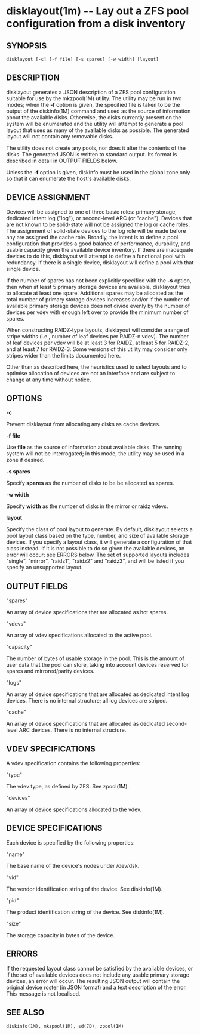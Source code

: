 # disklayout(1m) -- Lay out a ZFS pool configuration from a disk inventory

## SYNOPSIS

    disklayout [-c] [-f file] [-s spares] [-w width] [layout]


## DESCRIPTION

disklayout generates a JSON description of a ZFS pool configuration
suitable for use by the mkzpool(1M) utility.  The utility may be run in
two modes; when the **-f** option is given, the specified file is taken
to be the output of the diskinfo(1M) command and used as the source of
information about the available disks.  Otherwise, the disks currently
present on the system will be enumerated and the utility will attempt to
generate a pool layout that uses as many of the available disks as
possible.  The generated layout will not contain any removable disks.

The utility does not create any pools, nor does it alter the contents of
the disks.  The generated JSON is written to standard output.  Its
format is described in detail in OUTPUT FIELDS below.

Unless the **-f** option is given, diskinfo must be used in the global
zone only so that it can enumerate the host's available disks.

## DEVICE ASSIGNMENT

Devices will be assigned to one of three basic roles: primary storage,
dedicated intent log ("log"), or second-level ARC (or "cache").  Devices
that are not known to be solid-state will not be assigned the log or
cache roles.  The assignment of solid-state devices to the log role will
be made before any are assigned the cache role.  Broadly, the intent is
to define a pool configuration that provides a good balance of
performance, durability, and usable capacity given the available device
inventory.  If there are inadequate devices to do this, disklayout will
attempt to define a functional pool with redundancy.  If there is a
single device, disklayout will define a pool with that single device.

If the number of spares has not been explicitly specified with the **-s**
option, then when at least 5 primary storage devices are available,
disklayout tries to allocate at least one spare. Additional spares may be
allocated as the total number of primary storage devices increases and/or
if the number of available primary storage devices does not divide evenly
by the number of devices per vdev with enough left over to provide the minimum
number of spares.

When constructing RAIDZ-type layouts, disklayout will consider a range
of stripe widths (i.e., number of leaf devices per RAIDZ-n vdev).  The
number of leaf devices per vdev will be at least 3 for RAIDZ, at least 5
for RAIDZ-2, and at least 7 for RAIDZ-3.  Some versions of this utility
may consider only stripes wider than the limits documented here.

Other than as described here, the heuristics used to select layouts and
to optimise allocation of devices are not an interface and are subject
to change at any time without notice.

## OPTIONS

**-c**

Prevent disklayout from allocating any disks as cache devices.

**-f file**

Use **file** as the source of information about available disks.  The
running system will not be interrogated; in this mode, the utility may
be used in a zone if desired.

**-s spares**

Specify **spares** as the number of disks to be be allocated as spares.

**-w width**

Specify **width** as the number of disks in the mirror or raidz vdevs.

**layout**

Specify the class of pool layout to generate.  By default, disklayout
selects a pool layout class based on the type, number, and size of
available storage devices.  If you specify a layout class, it will
generate a configuration of that class instead.  If it is not possible
to do so given the available devices, an error will occur; see ERRORS
below.  The set of supported layouts includes "single", "mirror", "raidz1",
"raidz2" and "raidz3", and will be listed if you specify an unsupported
layout.


## OUTPUT FIELDS


  "spares"

An array of device specifications that are allocated as hot spares.

  "vdevs"

An array of vdev specifications allocated to the active pool.

  "capacity"

The number of bytes of usable storage in the pool.  This is the amount
of user data that the pool can store, taking into account devices
reserved for spares and mirrored/parity devices.

  "logs"

An array of device specifications that are allocated as dedicated intent
log devices.  There is no internal structure; all log devices are
striped.

  "cache"

An array of device specifications that are allocated as dedicated
second-level ARC devices.  There is no internal structure.

## VDEV SPECIFICATIONS

A vdev specification contains the following properties:

  "type"

The vdev type, as defined by ZFS.  See zpool(1M).

  "devices"

An array of device specifications allocated to the vdev.

## DEVICE SPECIFICATIONS

Each device is specified by the following properties:

  "name"

The base name of the device's nodes under /dev/dsk.

  "vid"

The vendor identification string of the device.  See diskinfo(1M).

  "pid"

The product identification string of the device.  See diskinfo(1M).

  "size"

The storage capacity in bytes of the device.

## ERRORS

If the requested layout class cannot be satisfied by the available
devices, or if the set of available devices does not include any usable
primary storage devices, an error will occur.  The resulting JSON output
will contain the original device roster (in JSON format) and a text
description of the error.  This message is not localised.

## SEE ALSO

	diskinfo(1M), mkzpool(1M), sd(7D), zpool(1M)
